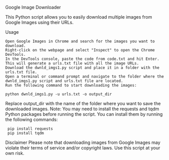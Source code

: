 Google Image Downloader

This Python script allows you to easily download multiple images from Google Images using their URLs.

Usage

    Open Google Images in Chrome and search for the images you want to download.
    Right-click on the webpage and select "Inspect" to open the Chrome DevTools.
    In the DevTools console, paste the code from code.txt and hit Enter. This will generate a urls.txt file with all the image URLs.
    Download the dwnld_imgs1.py script and place it in a folder with the urls.txt file.
    Open a terminal or command prompt and navigate to the folder where the dwnld_imgs1.py script and urls.txt file are located.
    Run the following command to start downloading the images:
    
```
python dwnld_imgs1.py -u urls.txt -o output_dir
```

  Replace output_dir with the name of the folder where you want to save the downloaded images.
  Note: You may need to install the requests and tqdm Python packages before running the script. You can install them by running the following commands:
 
 ```
  pip install requests
  pip install tqdm
  ```
  
  Disclaimer
  Please note that downloading images from Google Images may violate their terms of service and/or copyright laws. Use this script at your own risk.
